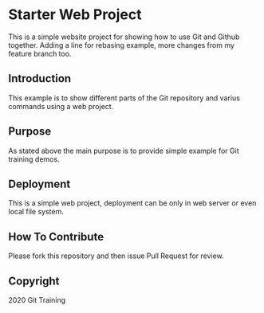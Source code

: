 # Starter Web Project

This is a simple website project for showing how to use Git and Github together.
Adding a line for rebasing example, more changes from my feature branch too.

## Introduction

This example is to show different parts of the Git repository and varius commands using a web project.

## Purpose

As stated above the main purpose is to provide simple example for Git training demos.

## Deployment

This is a simple web project, deployment can be only in web server or even local file system.

## How To Contribute

Please fork this repository and then issue Pull Request for review.

## Copyright

2020 Git Training
